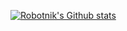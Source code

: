 

        
[![Robotnik's Github stats](https://github-readme-stats.vercel.app/api?username=Robotniks&show_icons=true&theme=radical)](https://github.com/Robotniks)


